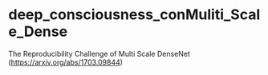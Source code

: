# deep_consciousness_conMuliti_Scale_Dense
The Reproducibility Challenge of Multi Scale DenseNet (https://arxiv.org/abs/1703.09844)
